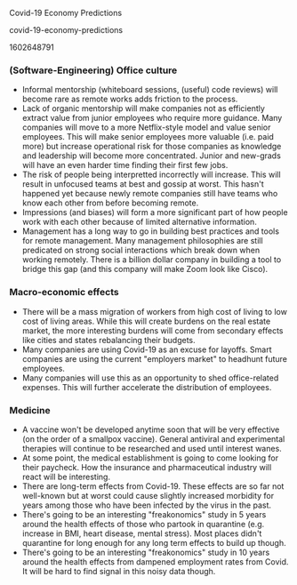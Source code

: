 Covid-19 Economy Predictions

covid-19-economy-predictions

1602648791

### (Software-Engineering) Office culture
- Informal mentorship (whiteboard sessions, (useful) code reviews) will become
   rare as remote works adds friction to the process.
- Lack of organic mentorship will make companies not as efficiently extract
   value from junior employees who require more guidance.  Many companies will
   move to a more Netflix-style model and value senior employees.  This will
   make senior employees more valuable (i.e. paid more) but increase
   operational risk for those companies as knowledge and leadership will
   become more concentrated.  Junior and new-grads will have an even harder
   time finding their first few jobs.
- The risk of people being interpretted incorrectly will increase.
   This will result in unfocused teams at best and gossip at worst.  This
   hasn't happened yet because newly remote companies still have teams who know
   each other from before becoming remote.
- Impressions (and biases) will form a more significant part of how people
   work with each other because of limited alternative information.
- Management has a long way to go in building best practices and tools for
   remote management.  Many management philosophies are still predicated on
   strong social interactions which break down when working remotely.  There
   is a billion dollar company in building a tool to bridge this gap
   (and this company will make Zoom look like Cisco).

### Macro-economic effects
- There will be a mass migration of workers from high cost of living to low cost
   of living areas.  While this will create burdens on the real estate market,
   the more interesting burdens will come from secondary effects like cities
   and states rebalancing their budgets.
- Many companies are using Covid-19 as an excuse for layoffs.  Smart companies
   are using the current "employers market" to headhunt future employees.
- Many companies will use this as an opportunity to shed office-related
   expenses.  This will further accelerate the distribution of employees.

### Medicine
- A vaccine won't be developed anytime soon that will be very effective (on
   the order of a smallpox vaccine).  General antiviral and experimental
   therapies will continue to be researched and used until interest wanes.
- At some point, the medical establishment is going to come looking for their
   paycheck.  How the insurance and pharmaceutical industry will react will be
   interesting.
- There are long-term effects from Covid-19.  These effects are so far not
   well-known but at worst could cause slightly increased morbidity for years
   among those who have been infected by the virus in the past.
- There's going to be an interesting "freakonomics" study in 5 years around
   the health effects of those who partook in quarantine (e.g. increase in BMI,
   heart disease, mental stress).  Most places didn't quarantine for long
   enough for any long term effects to build up though.
- There's going to be an interesting "freakonomics" study in 10 years around
   the health effects from dampened employment rates from Covid.  It will be
   hard to find signal in this noisy data though.

